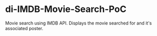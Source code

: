 di-IMDB-Movie-Search-PoC
========================

Movie search using IMDB API. Displays the movie searched for and it's associated poster.
